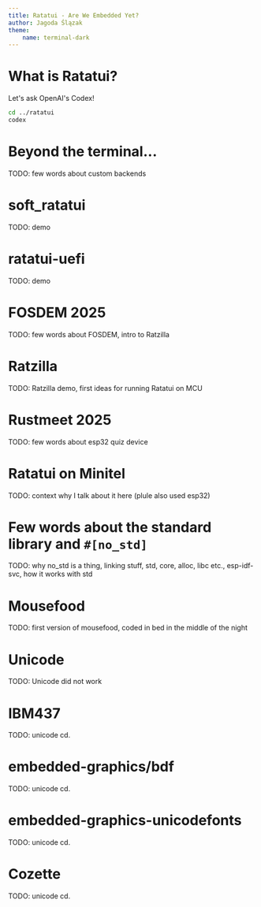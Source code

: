 ```yaml
---
title: Ratatui - Are We Embedded Yet?
author: Jagoda Ślązak
theme:
    name: terminal-dark
---
```



What is Ratatui?
===

Let's ask OpenAI's Codex!

```zsh +exec +acquire_terminal
cd ../ratatui
codex
```
<!-- end_slide -->


Beyond the terminal...
===
TODO: few words about custom backends
<!-- end_slide -->


soft_ratatui
===
TODO: demo
<!-- end_slide -->


ratatui-uefi
===
TODO: demo
<!-- end_slide -->


FOSDEM 2025
===
TODO: few words about FOSDEM, intro to Ratzilla
<!-- end_slide -->


Ratzilla
===
TODO: Ratzilla demo, first ideas for running Ratatui on MCU
<!-- end_slide -->


Rustmeet 2025
===
TODO: few words about esp32 quiz device
<!-- end_slide -->


Ratatui on Minitel
===
TODO: context why I talk about it here (plule also used esp32) 
<!-- end_slide -->


Few words about the standard library and `#[no_std]`
===
TODO: why no_std is a thing, linking stuff, std, core, alloc, libc etc., esp-idf-svc, how it works with std
<!-- end_slide -->


Mousefood
===
TODO: first version of mousefood, coded in bed in the middle of the night
<!-- end_slide -->


Unicode
===
TODO: Unicode did not work
<!-- end_slide -->


IBM437
===
TODO: unicode cd.
<!-- end_slide -->


embedded-graphics/bdf
===
TODO: unicode cd.
<!-- end_slide -->


embedded-graphics-unicodefonts
===
TODO: unicode cd.
<!-- end_slide -->


Cozette
===
TODO: unicode cd.
<!-- end_slide -->

